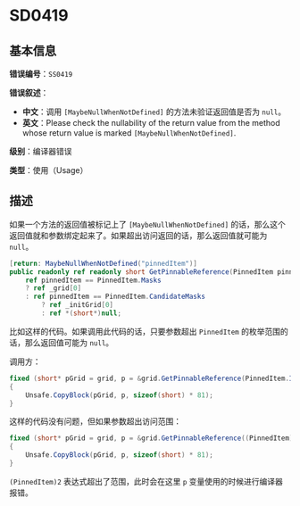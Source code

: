 ﻿# SD0419
## 基本信息

**错误编号**：`SS0419`

**错误叙述**：

* **中文**：调用 `[MaybeNullWhenNotDefined]` 的方法未验证返回值是否为 `null`。
* **英文**：Please check the nullability of the return value from the method whose return value is marked `[MaybeNullWhenNotDefined]`.

**级别**：编译器错误

**类型**：使用（Usage）

## 描述

如果一个方法的返回值被标记上了 `[MaybeNullWhenNotDefined]` 的话，那么这个返回值就和参数绑定起来了。如果超出访问返回的话，那么返回值就可能为 `null`。

```csharp
[return: MaybeNullWhenNotDefined("pinnedItem")]
public readonly ref readonly short GetPinnableReference(PinnedItem pinnedItem) =>
    ref pinnedItem == PinnedItem.Masks
    ? ref _grid[0]
    : ref pinnedItem == PinnedItem.CandidateMasks
        ? ref _initGrid[0]
        : ref *(short*)null;
```

比如这样的代码。如果调用此代码的话，只要参数超出 `PinnedItem` 的枚举范围的话，那么返回值可能为 `null`。

调用方：

```csharp
fixed (short* pGrid = grid, p = &grid.GetPinnableReference(PinnedItem.InitialGrid))
{
    Unsafe.CopyBlock(pGrid, p, sizeof(short) * 81);
}
```

这样的代码没有问题，但如果参数超出访问范围：

```csharp
fixed (short* pGrid = grid, p = &grid.GetPinnableReference((PinnedItem)2))
{
    Unsafe.CopyBlock(pGrid, p, sizeof(short) * 81);
}
```

`(PinnedItem)2` 表达式超出了范围，此时会在这里 `p` 变量使用的时候进行编译器报错。

